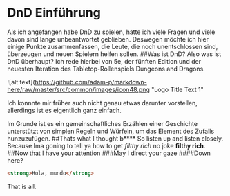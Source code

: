 # DnD Einführung
Als ich angefangen habe DnD zu spielen, hatte ich viele Fragen und viele davon sind lange unbeantwortet geblieben. Deswegen möchte ich hier einige Punkte zusammenfassen, die Leute, die noch unentschlossen sind, überzeugen und neuen Spielern helfen sollen.
##Was ist DnD?
Also was ist DnD überhaupt? Ich rede hierbei von 5e, der fünften Edition und der neuesten Iteration des Tabletop-Rollenspiels Dungeons and Dragons.


![alt text](https://github.com/adam-p/markdown-here/raw/master/src/common/images/icon48.png "Logo Title Text 1"


Ich konnnte mir früher auch nicht genau etwas darunter vorstellen, allerdings ist es eigentlich ganz einfach.


Im Grunde ist es ein gemeinschaftliches Erzählen einer Geschichte unterstützt von simplen Regeln und Würfeln, um das Element des Zufalls hunzuzufügen.
##Thats what I thought b****
So listen up and listen closely. Because Ima goning to tell ya how to get *filthy rich* no joke
**filthy rich**.
##Now that I have your attention
###May I direct your gaze
####Down here?
``` html
<strong>Hola, mundo</strong>
```
That is all.
